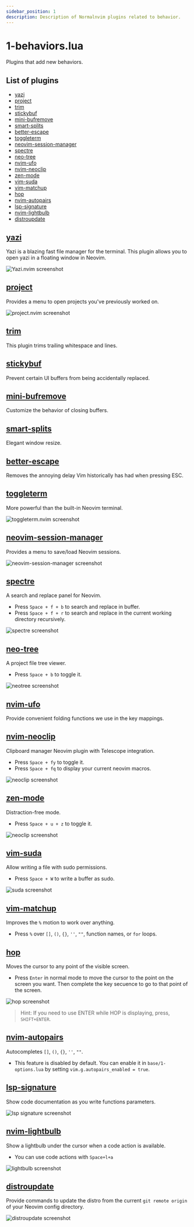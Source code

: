 ```yaml
---
sidebar_position: 1
description: Description of Normalnvim plugins related to behavior.
---
```


# 1-behaviors.lua
Plugins that add new behaviors.

## List of plugins

- [yazi](#yazi)
- [project](#project)
- [trim](#trim)
- [stickybuf](#stickybuf)
- [mini-bufremove](#mini-bufremove)
- [smart-splits](#smart-splits)
- [better-escape](#better-escape)
- [toggleterm](#toggleterm)
- [neovim-session-manager](#neovim-session-manager)
- [spectre](#spectre)
- [neo-tree](#neo-tree)
- [nvim-ufo](#nvim-ufo)
- [nvim-neoclip](#nvim-neoclip)
- [zen-mode](#zen-mode)
- [vim-suda](#vim-suda)
- [vim-matchup](#vim-matchup)
- [hop](#hop)
- [nvim-autopairs](#nvim-autopairs)
- [lsp-signature](#lsp-signature)
- [nvim-lightbulb](#nvim-lightbulb)
- [distroupdate](#distroupdate)


## [yazi](https://github.com/mikavilpas/yazi.nvim)
Yazi is a blazing fast file manager for the terminal. This plugin allows you to open yazi in a floating window in Neovim.

![Yazi.nvim screenshot](/img/screenshots/config/yazi.webp)

## [project](https://github.com/Zeioth/project.nvim)
Provides a menu to open projects you've previously worked on.

![project.nvim screenshot](/img/screenshots/config/project.webp)

## [trim](https://github.com/cappyzawa/trim.nvim)
This plugin trims trailing whitespace and lines.

## [stickybuf](https://github.com/stevearc/stickybuf.nvim)
Prevent certain UI buffers from being accidentally replaced.

## [mini-bufremove](https://github.com/echasnovski/mini.bufremove)
Customize the behavior of closing buffers.

## [smart-splits](https://github.com/mrjones2014/smart-splits.nvim)
Elegant window resize.

## [better-escape](https://github.com/max397574/better-escape.nvim)
Removes the annoying delay Vim historically has had when pressing ESC.

## [toggleterm](https://github.com/akinsho/toggleterm.nvim)
More powerful than the built-in Neovim terminal.

![toggleterm.nvim screenshot](/img/screenshots/config/toggleterm.webp)

## [neovim-session-manager](https://github.com/Shatur/neovim-session-manager)
Provides a menu to save/load Neovim sessions.

![neovim-session-manager screenshot](/img/screenshots/config/session-manager.webp)

## [spectre](https://github.com/nvim-pack/nvim-spectre)
A search and replace panel for Neovim.

* Press `Space + f + b` to search and replace in buffer.
* Press `Space + f + r` to search and replace in the current working directory recursively.

![spectre screenshot](/img/screenshots/config/spectre.webp)

## [neo-tree](https://github.com/nvim-neo-tree/neo-tree.nvim)
A project file tree viewer.

* Press `Space + b` to toggle it.

![neotree screenshot](/img/screenshots/config/neotree.webp)

## [nvim-ufo](https://github.com/kevinhwang91/nvim-ufo)
Provide convenient folding functions we use in the key mappings.

## [nvim-neoclip](https://github.com/AckslD/nvim-neoclip.lua)
Clipboard manager Neovim plugin with Telescope integration.

* Press `Space + fy` to toggle it.
* Press `Space + fq` to display your current neovim macros.

![neoclip screenshot](/img/screenshots/config/neoclip.webp)

## [zen-mode](https://github.com/folke/zen-mode.nvim)
Distraction-free mode.

* Press `Space + u + z` to toggle it.

![neoclip screenshot](/img/screenshots/config/zen-mode.webp)

## [vim-suda](https://github.com/lambdalisue/vim-suda)
Allow writing a file with sudo permissions.

* Press `Space + W` to write a buffer as sudo.

![suda screenshot](/img/screenshots/config/suda.webp)

## [vim-matchup](https://github.com/andymass/vim-matchup)
Improves the `%` motion to work over anything.

* Press `%` over `[]`, `()`, `{}`, `''`, `""`, function names, or `for` loops.

## [hop](https://github.com/phaazon/hop.nvim)
Moves the cursor to any point of the visible screen.

* Press `Enter` in normal mode to move the cursor to the point on the screen you want. Then complete the key secuence to go to that point of the screen.

![hop screenshot](/img/screenshots/config/hop.webp)

> Hint: If you need to use ENTER while HOP is displaying, press, `SHIFT+ENTER`.

## [nvim-autopairs](https://github.com/windwp/nvim-autopairs)
Autocompletes `[]`, `()`, `{}`, `''`, `""`.

* This feature is disabled by default. You can enable it in `base/1-options.lua` by setting `vim.g.autopairs_enabled = true`.

## [lsp-signature](https://github.com/ray-x/lsp_signature.nvim)
Show code documentation as you write functions parameters.

![lsp signature screenshot](/img/screenshots/config/lsp-signature.webp)

## [nvim-lightbulb](https://github.com/kosayoda/nvim-lightbulb)
Show a lightbulb under the cursor when a code action is available.

* You can use code actions with `Space+l+a`

![lightbulb screenshot](/img/screenshots/config/lightbulb.webp)

## [distroupdate](https://github.com/Zeioth/distroupdate.nvim)
Provide commands to update the distro from the current `git remote origin` of your Neovim config directory.

![distroupdate screenshot](/img/screenshots/config/distroupdate.webp)

